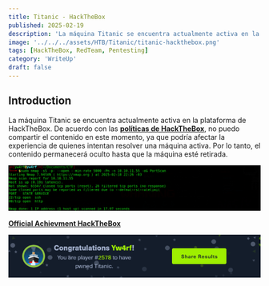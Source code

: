 ```yaml
---
title: Titanic - HackTheBox
published: 2025-02-19
description: 'La máquina Titanic se encuentra actualmente activa en la plataforma de HackTheBox. De acuerdo con las políticas de HackTheBox, no puedo compartir el contenido en este momento, ya que podría afectar la experiencia de quienes intentan resolver una máquina activa. Por lo tanto, el contenido permanecerá oculto hasta que la máquina esté retirada.'
image: '../../../assets/HTB/Titanic/titanic-hackthebox.png'
tags: [HackTheBox, RedTeam, Pentesting]
category: 'WriteUp'
draft: false 
---
```


## Introduction

La máquina Titanic se encuentra actualmente activa en la plataforma de HackTheBox. De acuerdo con las **[políticas de HackTheBox](https://help.hackthebox.com/en/articles/5188925-streaming-writeups-walkthrough-guidelines)**, no puedo compartir el contenido en este momento, ya que podría afectar la experiencia de quienes intentan resolver una máquina activa. Por lo tanto, el contenido permanecerá oculto hasta que la máquina esté retirada.

![LinkVortex Yw4rf](../../../assets/HTB/Titanic/titanic-1.png)

**[Official Achievment HackTheBox](https://www.hackthebox.com/achievement/machine/2035837/648)**

![Alert yw4rf](../../../assets/HTB/Titanic/titanic-pwnd.png)

[^1]: ```
    COMENTARIO DE MARKDOWN
    ```